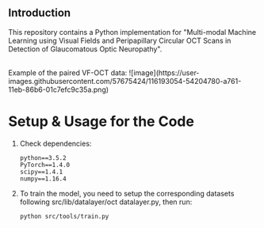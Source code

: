 ## Introduction
This repository contains a Python implementation for "Multi-modal Machine Learning using Visual Fields and Peripapillary Circular OCT Scans in Detection of Glaucomatous Optic Neuropathy".

<br>
Example of the paired VF-OCT data:
![image](https://user-images.githubusercontent.com/57675424/116193054-54204780-a761-11eb-86b6-01c7efc9c35a.png)


# Setup & Usage for the Code
1. Check dependencies:
   ```shell
   python==3.5.2
   PyTorch==1.4.0
   scipy==1.4.1
   numpy==1.16.4
   ```
   
2. To train the model, you need to setup the corresponding datasets following src/lib/datalayer/oct datalayer.py, then run:
   ```shell
   python src/tools/train.py
   ```
